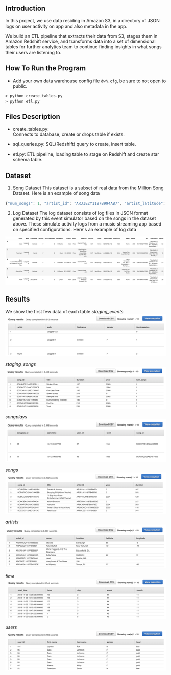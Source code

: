 ## Introduction
In this project, we use data residing in Amazon S3, in a directory of JSON logs on user activity on app and also metadata in the app.

We build an ETL pipeline that extracts their data from S3, stages them in Amazon Redshift service, and transforms data into a set of dimensional tables for further analytics team to continue finding insights in what songs their users are listening to. 

## How To Run the Program
- Add your own data warehouse config file `dwh.cfg`, be sure to not open to public.
```
> python create_tables.py
> python etl.py
```

## Files Description
- create_tables.py:  
Connects to database, create or drops table if exists.

- sql_queries.py:
SQL(Redshift) query to create, insert table.

- etl.py:
ETL pipeline, loading table to stage on Redshift and create star schema table.

## Dataset
1. Song Dataset
This dataset is a subset of real data from the Million Song Dataset.
Here is an example of song data
```javascript
{"num_songs": 1, "artist_id": "ARJIE2Y1187B994AB7", "artist_latitude": null, "artist_longitude": null, "artist_location": "", "artist_name": "Line Renaud", "song_id": "SOUPIRU12A6D4FA1E1", "title": "Der Kleine Dompfaff", "duration": 152.92036, "year": 0}
```

2. Log Dataset
The log dataset consists of log files in JSON format generated by this event simulator based on the songs in the dataset above. These simulate activity logs from a music streaming app based on specified configurations. Here's an example of log data

![Image of log-data](./images/log-data.png)

## Results
We show the first few data of each table
*staging_events*
![Image of staging_events](./images/staging_event.png)

*staging_songs*
![Image of staging_songs](./images/staging_song.png)

*songplays*
![Image of songplays](./images/songplay.png)

*songs*
![Image of songs](./images/song.png)

*artists*
![Image of artists](./images/artist.png)

*time*
![Image of time](./images/time.png)

*users*
![Image of users](./images/user.png)

